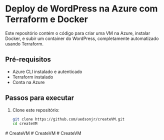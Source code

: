 # Deploy de WordPress na Azure com Terraform e Docker

Este repositório contém o código para criar uma VM na Azure, instalar Docker, e subir um container do WordPress, completamente automatizado usando Terraform.

## Pré-requisitos

- Azure CLI instalado e autenticado
- Terraform instalado
- Conta na Azure

## Passos para executar

1. Clone este repositório:
   ```bash
   git clone https://github.com/uedsonjr/createVM.git
   cd createVM
#   C r e a t e V M  
 #   C r e a t e V M  
 #   C r e a t e V M  
 